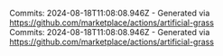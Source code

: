 Commits: 2024-08-18T11:08:08.946Z - Generated via https://github.com/marketplace/actions/artificial-grass
<br>
Commits: 2024-08-18T11:08:08.946Z - Generated via https://github.com/marketplace/actions/artificial-grass
<br>
